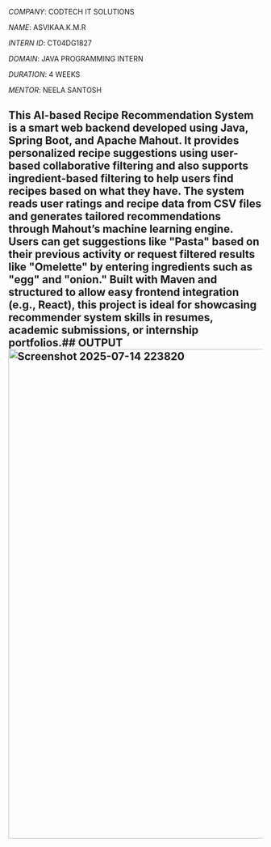 *COMPANY*: CODTECH IT SOLUTIONS

*NAME*: ASVIKAA.K.M.R

*INTERN ID*: CT04DG1827

*DOMAIN*: JAVA PROGRAMMING INTERN

*DURATION*: 4 WEEKS

*MENTOR*: NEELA SANTOSH


## This AI-based Recipe Recommendation System is a smart web backend developed using Java, Spring Boot, and Apache Mahout. It provides personalized recipe suggestions using user-based collaborative filtering and also supports ingredient-based filtering to help users find recipes based on what they have. The system reads user ratings and recipe data from CSV files and generates tailored recommendations through Mahout’s machine learning engine. Users can get suggestions like "Pasta" based on their previous activity or request filtered results like "Omelette" by entering ingredients such as "egg" and "onion." Built with Maven and structured to allow easy frontend integration (e.g., React), this project is ideal for showcasing recommender system skills in resumes, academic submissions, or internship portfolios.## OUTPUT <img width="1893" height="968" alt="Screenshot 2025-07-14 223820" src="https://github.com/user-attachments/assets/578b7a3c-e0af-4324-a76b-821645c66f74" />

